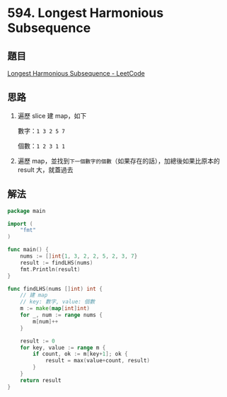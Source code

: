 # 594. Longest Harmonious Subsequence

## 題目

[Longest Harmonious Subsequence - LeetCode](https://leetcode.com/problems/longest-harmonious-subsequence/)

## 思路

1. 遍歷 slice 建 map，如下

   數字：`1 3 2 5 7`

   個數：`1 2 3 1 1`

2. 遍歷 map，並找到`下一個數字的個數`（如果存在的話），加總後如果比原本的 result 大，就蓋過去

## 解法

```go
package main

import (
	"fmt"
)

func main() {
	nums := []int{1, 3, 2, 2, 5, 2, 3, 7}
	result := findLHS(nums)
	fmt.Println(result)
}

func findLHS(nums []int) int {
	// 建 map
	// key: 數字, value: 個數
	m := make(map[int]int)
	for _, num := range nums {
		m[num]++
	}

	result := 0
	for key, value := range m {
		if count, ok := m[key+1]; ok {
			result = max(value+count, result)
		}
	}
	return result
}
```
